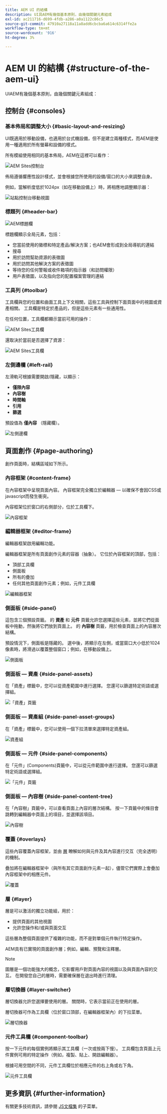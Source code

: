 ```yaml
---
title: AEM UI 的結構
description: UI具AEM有幾個基本原則，由幾個關鍵元素組成
exl-id: ac211716-d699-4fdb-a286-a0a1122c86c5
source-git-commit: 47910a27118a11a8add6cbcba6a614c6314ffe2a
workflow-type: tm+mt
source-wordcount: '916'
ht-degree: 3%

---
```


# AEM UI 的結構 {#structure-of-the-aem-ui}

UIAEM有幾個基本原則，由幾個關鍵元素組成：

## 控制台 {#consoles}

### 基本佈局和調整大小 {#basic-layout-and-resizing}

UI既適用於移動設備，也適用於台式機設備，但不是建立兩種樣式，而AEM是使用一種適用於所有螢幕和設備的樣式。

所有模組使用相同的基本佈局，AEM在這裡可以看作：

![AEM Sites控制台](assets/ui-sites-console.png)

佈局遵循響應性設計樣式，並會根據您所使用的設備/窗口的大小來調整自身。

例如，當解析度低於1024px（如在移動設備上）時，將相應地調整顯示器：

![站點控制台移動視圖](assets/ui-sites-mobile.png)

### 標題列 {#header-bar}

![AEM標題欄](assets/ui-header-bar.png)

標題欄顯示全局元素，包括：

* 您當前使用的徽標和特定產品/解決方案；也AEM會形成到全局導航的連結
* 搜尋
* 用於訪問幫助資源的表徵圖
* 用於訪問其他解決方案的表徵圖
* 等待您的任何警報或收件箱項的指示器（和訪問權限）
* 用戶表徵圖，以及指向您的配置檔案管理的連結

### 工具列 {#toolbar}

工具欄與您的位置和曲面工具上下文相關，這些工具與控制下面頁面中的視圖或資產相關。 工具欄是特定於產品的，但是這些元素有一些通用性。

在任何位置，工具欄都顯示當前可用的操作：

![AEM Sites工具欄](assets/ui-sites-toolbar.png)

還取決於當前是否選擇了資源：

![AEM Sites工具欄](assets/ui-sites-toolbar-selected.png)

### 左側邊欄 {#left-rail}

左滑軌可根據需要開啟/隱藏，以顯示：

* **僅限內容**
* **內容樹**
* **時間軸**
* **引用**
* **篩選**

預設值為 **僅內容** （隱藏欄）。

![左側邊欄](assets/ui-left-rail.png)

## 頁面創作 {#page-authoring}

創作頁面時，結構區域如下所示。

### 內容框架 {#content-frame}

在內容框架中呈現頁面內容。 內容框架完全獨立於編輯器 — 以確保不會因CSS或javascript而發生衝突。

內容框架位於窗口的右側部分，位於工具欄下。

![內容框架](assets/ui-content-frame.png)

### 編輯器框架 {#editor-frame}

編輯器框架啟用編輯功能。

編輯器框架是所有頁面創作元素的容器（抽象）。 它位於內容框架的頂部，包括：

* 頂部工具欄
* 側面板
* 所有的疊加
* 任何其他頁面創作元素；例如，元件工具欄

![編輯器框架](assets/ui-editor-frame.png)

### 側面板 {#side-panel}

這包含三個預設頁籤。 的 **資產** 和 **元件** 頁籤允許您選擇這些元素，並將它們從面板中拖動，然後將它們放到頁面上。 的 **內容樹** 頁籤，用於檢查頁面上的內容層次結構。

預設情況下，側面板是隱藏的。 選中後，將顯示在左側，或當窗口大小低於1024像素時，將滑過以覆蓋整個窗口；例如，在移動設備上。

![側面板](assets/ui-side-panel.png)

### 側面板 — 資產 {#side-panel-assets}

在「資產」標籤中，您可以從資產範圍中進行選擇。 您還可以篩選特定術語或選擇組。

![「資產」頁籤](assets/ui-side-panel-assets.png)

### 側面板 — 資產組 {#side-panel-asset-groups}

在「資產」標籤中，您可以使用一個下拉清單來選擇特定資產組。

![資產組](assets/ui-side-panel-asset-groups.png)

### 側面板 — 元件 {#side-panel-components}

在「元件」(Components)頁籤中，可以從元件範圍中進行選擇。 您還可以篩選特定術語或選擇組。

![「元件」頁籤](assets/ui-side-panel-components.png)

### 側面板 — 內容樹 {#side-panel-content-tree}

在「內容樹」頁籤中，可以查看頁面上內容的層次結構。 按一下頁籤中的條目會跳轉到編輯器中頁面上的項目，並選擇該項目。

![內容樹](assets/ui-side-panel-content-tree.png)

### 覆蓋 {#overlays}

這些內容覆蓋內容框架，並由 [層](#layer) 瞭解如何與元件及其內容進行交互（完全透明）的機制。

疊加將在編輯器框架中（與所有其它頁面創作元素一起），儘管它們實際上會疊加內容框架中的相應元件。

![覆蓋](assets/ui-overlays.png)

### 層 {#layer}

層是可以激活的獨立功能組，用於：

* 提供頁面的其他視圖
* 允許您操作和/或與頁面交互

這些層為整個頁面提供了複雜的功能，而不是對單個元件執行特定操作。

AEM具有已實現的頁面創作層；例如，編輯、預覽和注釋層。

>[!NOTE]
>
>圖層是一個功能強大的概念，它影響用戶對頁面內容的視圖以及與頁面內容的交互。 在開發您自己的層時，需要確保層在退出時進行清理。

### 層切換器 {#layer-switcher}

層切換器允許您選擇要使用的層。 關閉時，它表示當前正在使用的層。

層切換器可作為工具欄（位於窗口頂部，在編輯器框架內）的下拉菜單。

![層切換器](assets/ui-layer-switcher.png)

### 元件工具欄 {#component-toolbar}

按一下元件的每個實例將顯示其工具欄（一次或按兩下慢）。 工具欄包含頁面上元件實例可用的特定操作（例如，複製、貼上、開啟編輯器）。

根據可用空間的不同，元件工具欄位於相應元件的右上角或右下角。

![元件工具欄](assets/ui-component-toolbar.png)

## 更多資訊 {#further-information}

<!--For more details about the concepts around the touch-enabled UI, continue to the article [Concepts of the AEM Touch-Enabled UI](/help/sites-developing/touch-ui-concepts.md).-->

有關更多技術資訊，請參閱 [JS文檔集](https://helpx.adobe.com/experience-manager/6-5/sites/developing/using/reference-materials/jsdoc/ui-touch/editor-core/index.html) 的子菜單。
